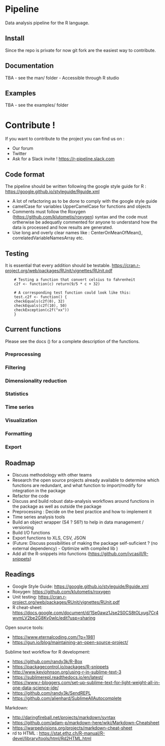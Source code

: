 # Pipeline

Data analysis pipeline for the R language.

## Install
Since the repo is private for now git fork are the easiest way to contribute.

## Documentation
TBA - see the man/ folder - Accessible through R studio

## Examples
TBA - see the examples/ folder 

# Contribute !
If you want to contribute to the project you can find us on :
* Our forum 
* Twitter
* Ask for a Slack invite ! https://r-pipeline.slack.com


## Code format 
The pipeline should be written following the google style guide for R : https://google.github.io/styleguide/Rguide.xml

* A lot of refactoring as to be done to comply with the google style guide 
* camelCase for variables UpperCamelCase for functions and objects 
* Comments must follow the Roxygen (https://github.com/klutometis/roxygen) syntax and the code must ortherwise be adequatly commented for anyone to understand how the data is processed and how results are generated. 
* Use long and overly clear names like : CenterOnMeanOfMean(), correlatedVariableNamesArray etc.
 
## Testing
It is essential that every addition should be testable. 
https://cran.r-project.org/web/packages/RUnit/vignettes/RUnit.pdf

```
    # Testing a function that convert celsius to fahrenheit
	c2f <- function(c) return(9/5 * c + 32)

    # A corresponding test function could look like this:
	test.c2f <- function() {
	checkEquals(c2f(0), 32)
	checkEquals(c2f(10), 50)
	checkException(c2f("xx"))
	}
```

## Current functions 
Please see the docs () for a complete description of the functions. 
### Preprocessing
### Filtering
### Dimensionality reduction
### Statistics
### Time series 
### Visualization
### Formatting 
### Export


## Roadmap 
* Discuss methodology with other teams
* Research the open source projects already available to determine which functions are redundant, and what function to import/modify for integration in the package
* Refactor the code 
* Discuss and build robust data-analysis workflows around functions in the package as well as outside the package 
* Preprocessing : Decide on the best practice and how to implement it 
* Time series analysis tools 
* Build an object wrapper (S4 ? S6?) to help in data management / versioning 
* Build I/O functions
* Export functions to XLS, CSV, JSON 
* (Future: Discuss possibilities of making the package self-suficient ?  (no external dependency) - Optimize with compiled lib )
* Add all the R-snippets into functions (https://github.com/jvcasill/R-snippets) 

  

## Readings
* Google Style Guide: https://google.github.io/styleguide/Rguide.xml
* Roxygen: https://github.com/klutometis/roxygen
* Unit testing: https://cran.r-project.org/web/packages/RUnit/vignettes/RUnit.pdf
* R cheat-sheet: https://docs.google.com/document/d/1Se0awz1Jse2S0CS8tOLyug7Cr4wvmLV2be2G8Kv0wlc/edit?usp=sharing

Open source tools: 
* https://www.eternalcoding.com/?p=1981
* https://gun.io/blog/maintaining-an-open-source-project/

Sublime text workflow for R development: 
* https://github.com/randy3k/R-Box
* https://packagecontrol.io/packages/R-snippets
* http://www.kevjohnson.org/using-r-in-sublime-text-3
* https://sublimerepl.readthedocs.io/en/latest/
* https://www.r-bloggers.com/set-up-sublime-text-for-light-weight-all-in-one-data-science-ide/
* https://github.com/randy3k/SendREPL
* https://github.com/alienhard/SublimeAllAutocomplete

Markdown:
* http://daringfireball.net/projects/markdown/syntax
* https://github.com/adam-p/markdown-here/wiki/Markdown-Cheatsheet
* https://warpedvisions.org/projects/markdown-cheat-sheet
* rd to HTML : https://stat.ethz.ch/R-manual/R-devel/library/tools/html/Rd2HTML.html

